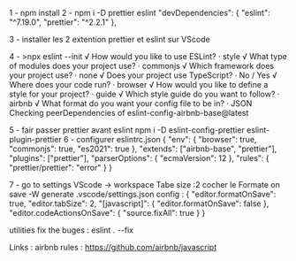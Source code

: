 
1 - npm install 
2 - npm i -D prettier eslint 
"devDependencies": {
    "eslint": "^7.19.0",
    "prettier": "^2.2.1"
  },


3 - installer les 2 extention prettier et eslint sur VScode


4 - >npx eslint --init
√ How would you like to use ESLint? · style
√ What type of modules does your project use? · commonjs
√ Which framework does your project use? · none
√ Does your project use TypeScript? · No / Yes
√ Where does your code run? · browser
√ How would you like to define a style for your project? · guide
√ Which style guide do you want to follow? · airbnb
√ What format do you want your config file to be in? · JSON
Checking peerDependencies of eslint-config-airbnb-base@latest

5 - fair passer prettier avant eslint 
  npm i -D eslint-config-prettier eslint-plugin-prettier
6 - configurer eslintrc.json
 {
  "env": {
    "browser": true,
    "commonjs": true,
    "es2021": true
  },
  "extends": ["airbnb-base", "prettier"],
  "plugins": ["prettier"],
  "parserOptions": {
    "ecmaVersion": 12
  },
  "rules": {
    "prettier/prettier": "error"
  }
}

7 - go to settings VScode -> workspace
   Tabe size :2 
   cocher le Formate on save 
     -W generate .vscode/settings.json 
      config : 
       {
          "editor.formatOnSave": true,
          "editor.tabSize": 2,
          "[javascript]": {
            "editor.formatOnSave": false
          },
          "editor.codeActionsOnSave": {
            "source.fixAll": true
          }
        }





utilities 
fix the buges : eslint . --fix


Links :
airbnb rules : https://github.com/airbnb/javascript